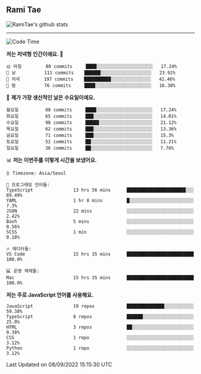 ## Rami Tae

![RamiTae's github stats](https://github-readme-stats.vercel.app/api?username=RamiTae&show_icons=true&theme=tokyonight)

---
<!--START_SECTION:waka-->
![Code Time](http://img.shields.io/badge/Code%20Time-361%20hrs%2016%20mins-blue)

**저는 저녁형 인간이에요. 🦉** 

```text
🌞 아침         80 commits     ████░░░░░░░░░░░░░░░░░░░░░   17.24% 
🌆 낮　         111 commits    ██████░░░░░░░░░░░░░░░░░░░   23.92% 
🌃 저녁         197 commits    ██████████░░░░░░░░░░░░░░░   42.46% 
🌙 밤　         76 commits     ████░░░░░░░░░░░░░░░░░░░░░   16.38%

```
📅 **제가 가장 생산적인 날은 수요일이에요.** 

```text
월요일          80 commits     ████░░░░░░░░░░░░░░░░░░░░░   17.24% 
화요일          65 commits     ███░░░░░░░░░░░░░░░░░░░░░░   14.01% 
수요일          98 commits     █████░░░░░░░░░░░░░░░░░░░░   21.12% 
목요일          62 commits     ███░░░░░░░░░░░░░░░░░░░░░░   13.36% 
금요일          71 commits     ███░░░░░░░░░░░░░░░░░░░░░░   15.3% 
토요일          52 commits     ██░░░░░░░░░░░░░░░░░░░░░░░   11.21% 
일요일          36 commits     ██░░░░░░░░░░░░░░░░░░░░░░░   7.76%

```


📊 **저는 이번주를 이렇게 시간을 보냈어요.** 

```text
⌚︎ Timezone: Asia/Seoul

💬 프로그래밍 언어들: 
TypeScript               13 hrs 56 mins      ██████████████████████░░░   89.49% 
YAML                     1 hr 8 mins         █░░░░░░░░░░░░░░░░░░░░░░░░   7.3% 
JSON                     22 mins             ░░░░░░░░░░░░░░░░░░░░░░░░░   2.42% 
Bash                     5 mins              ░░░░░░░░░░░░░░░░░░░░░░░░░   0.56% 
SCSS                     1 min               ░░░░░░░░░░░░░░░░░░░░░░░░░   0.18%

🔥 에디터들: 
VS Code                  15 hrs 35 mins      █████████████████████████   100.0%

💻 운영 체제들: 
Mac                      15 hrs 35 mins      █████████████████████████   100.0%

```

**저는 주로 JavaScript 언어를 사용해요.** 

```text
JavaScript               19 repos            ██████████████░░░░░░░░░░░   59.38% 
TypeScript               8 repos             ██████░░░░░░░░░░░░░░░░░░░   25.0% 
HTML                     3 repos             ██░░░░░░░░░░░░░░░░░░░░░░░   9.38% 
CSS                      1 repo              ░░░░░░░░░░░░░░░░░░░░░░░░░   3.12% 
Python                   1 repo              ░░░░░░░░░░░░░░░░░░░░░░░░░   3.12%

```



 Last Updated on 08/09/2022 15:15:30 UTC
<!--END_SECTION:waka-->

